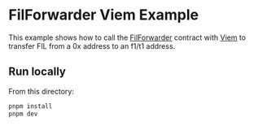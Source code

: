 # FilForwarder Viem Example

This example shows how to call the
[FilForwarder](https://github.com/FILCAT/FilForwarder/tree/main) contract with
[Viem](https://viem.sh) to transfer FIL from a 0x address to an f1/t1 address.

## Run locally

From this directory:

```bash
pnpm install
pnpm dev
```
